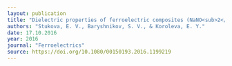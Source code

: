 ```yaml
---
layout: publication
title: "Dielectric properties of ferroelectric composites (NaNO<sub>2</sub>)<sub>0.95</sub>/(PbTiO<sub>3</sub>)<sub>0.05</sub>"
authors: "Stukova, E. V., Baryshnikov, S. V., & Koroleva, E. Y."
date: 17.10.2016
year: 2016
journal: "Ferroelectrics"
source: https://doi.org/10.1080/00150193.2016.1199219
---
```

